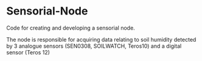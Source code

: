 # Sensorial-Node
Code for creating and developing a sensorial node.

The node is responsible for acquiring data relating to soil humidity detected by 3 analogue sensors (SEN0308, SOILWATCH, Teros10) and a digital sensor (Teros 12)
